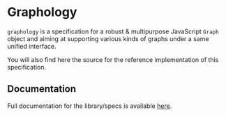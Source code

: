# Graphology

`graphology` is a specification for a robust & multipurpose JavaScript `Graph` object and aiming at supporting various kinds of graphs under a same unified interface.

You will also find here the source for the reference implementation of this specification.

## Documentation

Full documentation for the library/specs is available [here](https://graphology.github.io).
